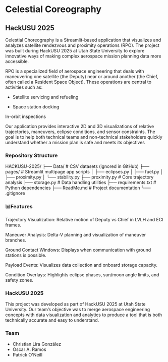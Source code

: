 # Celestial Coreography 
## HackUSU 2025

Celestial Choreography is a Streamlit-based application that visualizes and analyzes satellite rendezvous and proximity operations (RPO). The project was built during HackUSU 2025 at Utah State University to explore innovative ways of making complex aerospace mission planning data more accessible.

RPO is a specialized field of aerospace engineering that deals with maneuvering one satellite (the Deputy) near or around another (the Chief, often called a Resident Space Object). These operations are central to activities such as:

- Satellite servicing and refueling

- Space station docking

In-orbit inspections

Our application provides interactive 2D and 3D visualizations of relative trajectories, maneuvers, eclipse conditions, and sensor constraints. The goal is to help both technical teams and non-technical stakeholders quickly understand whether a mission plan is safe and meets its objectives

### Repository Structure

HACKUSU-2025/
├── Data/                 # CSV datasets (ignored in GitHub)
├── pages/                # Streamlit multipage app scripts
│   ├── eclipses.py
│   ├── fuel.py
│   ├── proximity.py
│   └── stability.py
├── proximity.py          # Core trajectory analysis
├── storage.py            # Data handling utilities
├── requirements.txt      # Python dependencies
├── ReadMe.md             # Project documentation
└── .gitignore


### 📊Features

Trajectory Visualization: Relative motion of Deputy vs Chief in LVLH and ECI frames.

Maneuver Analysis: Delta-V planning and visualization of maneuver branches.

Ground Contact Windows: Displays when communication with ground stations is possible.

Payload Events: Visualizes data collection and onboard storage capacity.

Condition Overlays: Highlights eclipse phases, sun/moon angle limits, and safety zones.

### HackUSU 2025

This project was developed as part of HackUSU 2025 at Utah State University.
Our team’s objective was to merge aerospace engineering concepts with data visualization and analytics to produce a tool that is both technically accurate and easy to understand.

### Team

- Christian Lira González
- Oscar A. Ramos 
- Patrick O'Neill
